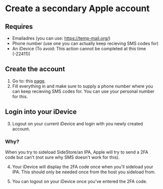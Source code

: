 # Create a secondary Apple account

## Requires

- Emailadres (you can use: https://temp-mail.org/)
- Phone number (use one you can actually keep recieving SMS codes for)
- An iDevice (To avoid: This action cannot be completed at this time (-22411))

## Create the account

1. Go to: this [page](https://appleid.apple.com/account).
2. Fill everything in and make sure to supply a phone number where you can keep recieving SMS codes for. You can use your personal number for this.

## Login into your iDevice

3. Logout on your current iDevice and login with you newly created account.

### Why?

When you try to sideload SideStore/an IPA, Apple will try to send a 2FA code but can't (not sure why SMS doesn't work for this).

4. Your iDevice will display the 2FA code once when you'll sideload your IPA. This should only be needed once from the host you sideload from.

5. You can logout on your iDevice once you've entered the 2FA code.
